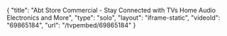 {
    "title": "Abt Store Commercial - Stay Connected with TVs Home Audio Electronics and More",
    "type": "solo",
    "layout": "iframe-static",
    "videoId": "69865184",
    "url": "\/tvpembed\/69865184"
}